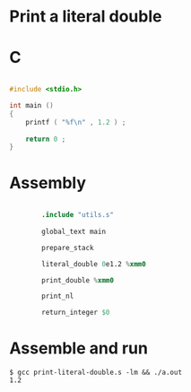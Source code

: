 
# Print a literal double

# C

```c

#include <stdio.h>

int main ()
{
    printf ( "%f\n" , 1.2 ) ;
    
    return 0 ;
}
```

# Assembly

```s

        .include "utils.s"
        
        global_text main

        prepare_stack

        literal_double 0e1.2 %xmm0

        print_double %xmm0

        print_nl

        return_integer $0
```

# Assemble and run

    $ gcc print-literal-double.s -lm && ./a.out
    1.2

